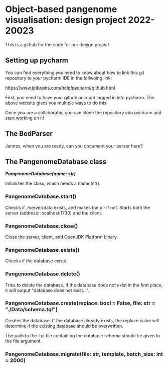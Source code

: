 # Object-based pangenome visualisation: design project 2022-20023

This is a github for the code for our design project.

## Setting up pycharm

You can find everything you need to know about how to link this git repository to your pycharm IDE in the follwoing link:

https://www.jetbrains.com/help/pycharm/github.html

First, you need to have your github account logged in into pycharm. The above website gives you multiple ways to do this

Once you are a collaborator, you can clone the repository into pycharm and start working on it!

## The BedParser

Jannes, when you are ready, can you document your parser here?

## The PangenomeDatabase class

***PangenomeDatabase(name: str)***

Initializes the class, which needs a name (str).

### PangenomeDatabase.start()

Checks if ./server/data exists, and makes the dir if not. Starts both the server (address: localhost:1730) and the client.

### PangenomeDatabase.close()

Close the server, client, and OpenJDK Platform binary.

### PangenomeDatabase.exists()

Checks if the database exists.

### PangenomeDatabase.delete()

Tries to delete the database. If the database does not exist in the first place, it will output "database does not exist...".

### PangenomeDatabase.create(replace: bool = False, file: str = "./Data/schema.tql")

Creates the database. If the database already exists, the replace value will determine if the existing database should be overwritten.

The path to the .tql file containing the database schema should be given to the file argument.

### PangenomeDatabase.migrate(file: str, template, batch_size: int = 2000)
